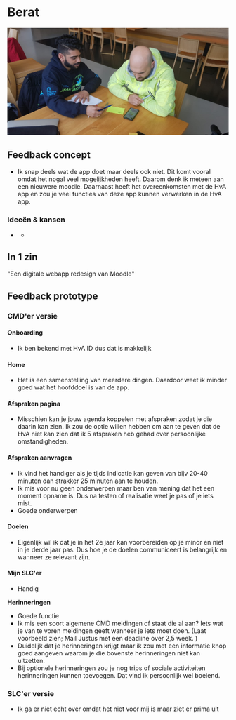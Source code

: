# Berat

![](../../../../.gitbook/assets/whatsapp-image-2019-06-04-at-08.47.21.jpeg)

## Feedback concept <a id="feedback-concept"></a>

* Ik snap deels wat de app doet maar deels ook niet. Dit komt vooral omdat het nogal veel mogelijkheden heeft. Daarom denk ik meteen aan een nieuwere moodle. Daarnaast heeft het overeenkomsten met de HvA app en zou je veel functies  van deze app kunnen verwerken in de HvA app.

### Ideeën & kansen <a id="ideeen-and-kansen"></a>

* -

## In 1 zin‌ <a id="in-1-zin"></a>

"Een digitale webapp redesign van Moodle"‌‌

## Feedback prototype <a id="feedback-prototype"></a>

### CMD'er versie <a id="cmder-versie"></a>

#### Onboarding <a id="onboarding"></a>

* Ik ben bekend met HvA ID dus dat is makkelijk

#### Home <a id="home"></a>

* Het is een samenstelling van meerdere dingen. Daardoor weet ik minder goed wat het hoofddoel is van de app. 

#### Afspraken pagina‌ <a id="afspraken-maken"></a>

* Misschien kan je jouw agenda koppelen met afspraken zodat je die daarin kan zien. Ik zou de optie willen hebben om aan te geven dat de HvA niet kan zien dat ik 5 afspraken heb gehad over persoonlijke omstandigheden.

#### Afspraken aanvragen <a id="afspraken-maken-1"></a>

* Ik vind het handiger als je tijds indicatie kan geven van bijv 20-40 minuten dan strakker 25 minuten aan te houden. 
* Ik mis voor nu geen onderwerpen maar ben van mening dat het een moment opname is. Dus na testen of realisatie weet je pas of je iets mist.
* Goede onderwerpen

#### Doelen <a id="doelen"></a>

* Eigenlijk wil ik dat je in het 2e jaar kan voorbereiden op je minor en niet in je derde jaar pas. Dus hoe je de doelen communiceert is belangrijk en wanneer ze relevant zijn. 

#### Mijn SLC'er <a id="mijn-slcer"></a>

* Handig

**Herinneringen**‌‌

* Goede functie
* Ik mis een soort algemene CMD meldingen of staat die al aan? Iets wat je van te voren meldingen geeft wanneer je iets moet doen. \(Laat voorbeeld zien; Mail Justus met een deadline over 2,5 week. \)
* Duidelijk dat je herinneringen krijgt maar ik zou met een informatie knop goed aangeven waarom je die bovenste herinneringen niet kan uitzetten.
* Bij optionele herinneringen zou je nog trips of sociale activiteiten herinneringen kunnen toevoegen. Dat vind ik persoonlijk wel boeiend.

### SLC'er versie <a id="slcer-versie"></a>

* Ik ga er niet echt over omdat het niet voor mij is maar ziet er prima uit 

